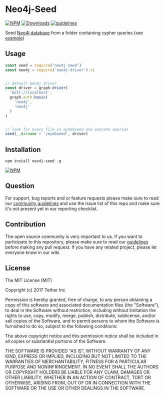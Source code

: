 # Neo4j-Seed

[![NPM](https://img.shields.io/npm/v/neo4j-seed.svg)](https://www.npmjs.com/package/neo4j-seed)
[![Downloads](https://img.shields.io/npm/dm/neo4j-seed.svg)](http://npm-stat.com/charts.html?package=neo4j-seed)
[![guidelines](https://tether.github.io/contribution-guide/badge-guidelines.svg)](https://github.com/tether/contribution-guide)

Seed [Neo4j database](https://neo4j.com/) from a folder containing cypher queries (see [example](https://github.com/tether/neo4j-seed/tree/master/example))


## Usage

```js
const seed = require('neo4j-seed')
const neo4j = require('neo4j-driver').v1


// default beo4j driver
const driver = graph.driver(
  'bolt://localhost',
  graph.auth.basic(
    'neo4j',
    'neo4j'
  )
)


// look for every file in mydebseed and execute queries
seed(__dirname + '/mydbseed', driver)
```



## Installation

```shell
npm install neo4j-seed -g
```

[![NPM](https://nodei.co/npm/neo4j-seed.png)](https://nodei.co/npm/neo4j-seed/)


## Question

For support, bug reports and or feature requests please make sure to read our
<a href="https://github.com/tether/contribution-guide/blob/master/community.md" target="_blank">community guidelines</a> and use the issue list of this repo and make sure it's not present yet in our reporting checklist.

## Contribution

The open source community is very important to us. If you want to participate to this repository, please make sure to read our <a href="https://github.com/tether/contribution-guide" target="_blank">guidelines</a> before making any pull request. If you have any related project, please let everyone know in our wiki.

## License

The MIT License (MIT)

Copyright (c) 2017 Tether Inc

Permission is hereby granted, free of charge, to any person obtaining a copy of this software and associated documentation files (the "Software"), to deal in the Software without restriction, including without limitation the rights to use, copy, modify, merge, publish, distribute, sublicense, and/or sell copies of the Software, and to permit persons to whom the Software is furnished to do so, subject to the following conditions:

The above copyright notice and this permission notice shall be included in all copies or substantial portions of the Software.

THE SOFTWARE IS PROVIDED "AS IS", WITHOUT WARRANTY OF ANY KIND, EXPRESS OR IMPLIED, INCLUDING BUT NOT LIMITED TO THE WARRANTIES OF MERCHANTABILITY, FITNESS FOR A PARTICULAR PURPOSE AND NONINFRINGEMENT. IN NO EVENT SHALL THE AUTHORS OR COPYRIGHT HOLDERS BE LIABLE FOR ANY CLAIM, DAMAGES OR OTHER LIABILITY, WHETHER IN AN ACTION OF CONTRACT, TORT OR OTHERWISE, ARISING FROM, OUT OF OR IN CONNECTION WITH THE SOFTWARE OR THE USE OR OTHER DEALINGS IN THE SOFTWARE.

